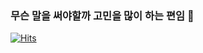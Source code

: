 ### 무슨 말을 써야할까 고민을 많이 하는 편임 👋

[![Hits](https://hits.seeyoufarm.com/api/count/incr/badge.svg?url=https%3A%2F%2Fgithub.com%2FGoodDonkey&count_bg=%2379C83D&title_bg=%23555555&icon=&icon_color=%23E7E7E7&title=hits&edge_flat=false)](https://hits.seeyoufarm.com)
<!-- 
[![GoodDonkey's GitHub stats](https://github-readme-stats.vercel.app/api?username=GoodDonkey)](https://github.com/anuraghazra/github-readme-stats) -->
